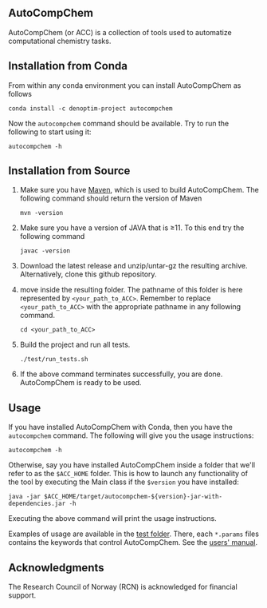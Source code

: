 ## AutoCompChem
AutoCompChem (or ACC) is a collection of tools used to automatize computational chemistry tasks.

## Installation from Conda
From within any conda environment you can install AutoCompChem as follows
```
conda install -c denoptim-project autocompchem
```
Now the `autocompchem` command should be available. Try to run the following to start using it:
```
autocompchem -h
```

## Installation from Source
1) Make sure you have [Maven](https://maven.apache.org/), which is used to build AutoCompChem. The following command should return the version of Maven
    ```
    mvn -version
    ```
2) Make sure you have a version of JAVA that is &ge;11. To this end try the following command
    ```
    javac -version
    ```
3) Download the latest release and unzip/untar-gz the resulting archive. Alternatively, clone this github repository.

3) move inside the resulting folder. The pathname of this folder is here represented by `<your_path_to_ACC>`. Remember to replace `<your_path_to_ACC>` with the appropriate pathname in any following command.
    ```
    cd <your_path_to_ACC>
    ```
4) Build the project and run all tests.
    ```
    ./test/run_tests.sh
    ```
5) If the above command terminates successfully, you are done. AutoCompChem is ready to be used.

## Usage
If you have installed AutoCompChem with Conda, then you have the `autocompchem` command. The following will give you the usage instructions:
```
autocompchem -h
```

Otherwise, say you have installed AutoCompChem inside a folder that we'll refer to as the `$ACC_HOME` folder. This is how to launch any functionality of the tool by executing the Main class if the `$version` you have installed:

    java -jar $ACC_HOME/target/autocompchem-${version}-jar-with-dependencies.jar -h

Executing the above command will print the usage instructions.

Examples of usage are available in the [test folder](test). There, each `*.params` files contains the keywords that control AutoCompChem. See the [users' manual](https://htmlpreview.github.io/?https://github.com/denoptim-project/AutoCompChem/blob/making_conda_package/doc/user_manual.html).


## Acknowledgments
The Research Council of Norway (RCN) is acknowledged for financial support.

